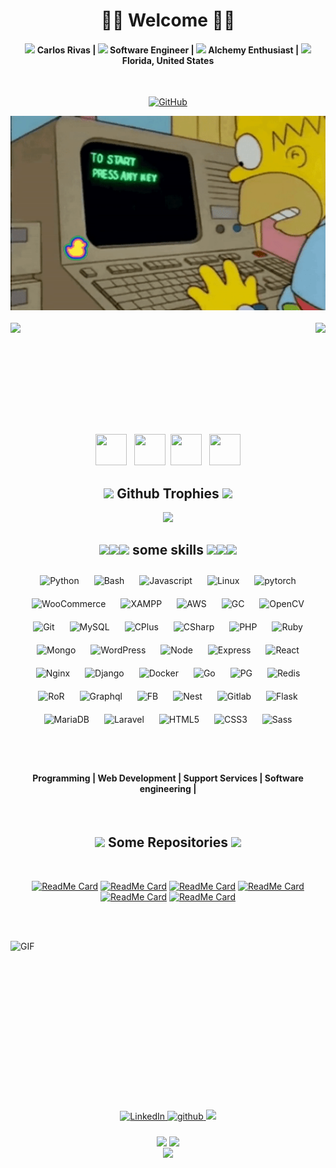 <!--
**extrasad/extrasad** is a ✨ _special_ ✨ repository because its `README.md` (this file) appears on your GitHub profile.
-->



<!-- Title  -->
<h1 align="center">🧛‍♂️ Welcome 🧛‍♂️</h1>
 
<div align="center">
 <h4> <img src="https://emojipedia-us.s3.dualstack.us-west-1.amazonaws.com/thumbs/240/twitter/282/ogre_1f479.png" width="16px"> Carlos Rivas | <img src="https://emojipedia-us.s3.dualstack.us-west-1.amazonaws.com/thumbs/60/twitter/259/laptop_1f4bb.png" width="16px"> Software Engineer | <img src="https://emojipedia-us.s3.dualstack.us-west-1.amazonaws.com/thumbs/240/twitter/282/man-mage-medium-skin-tone_1f9d9-1f3fd-200d-2642-fe0f.png" width="16px"> Alchemy Enthusiast | <img src="https://emojipedia-us.s3.dualstack.us-west-1.amazonaws.com/thumbs/240/twitter/282/flag-united-states_1f1fa-1f1f8.png" width="16px"> Florida, United States </h4>
</div>

</BR>

<!-- Github -Twitter and Sponsor Logo -->
<p align="center">
	<a href="https://github.com/extrasad"><img src="https://img.shields.io/github/followers/extrasad.svg?label=GitHub&style=social" alt="GitHub"></a>
	<!--<a href="https://github.com/sponsors/extrasad"><img src="https://img.shields.io/badge/Sponsors--_.svg?style=social&logo=github&logoColor=EA4AAA" alt="Sponsors"></a>-->

</BR>

<!-- Gif1 -->
<div align="center" width="50">
<img src="https://raw.githubusercontent.com/extrasad/extrasad/master/IMG/1.gif" width="600"/>
</div>

<!-- Stats -->
</BR>

<div>
<img height="170" align="left" src="https://github-readme-stats.vercel.app/api?username=extrasad&show_icons=true&title_color=9400D3&icon_color=79ff97&text_color=9f9f9f&bg_color=151515" />

<img height="170" align="right" src="https://github-readme-stats.vercel.app/api/top-langs/?username=extrasad&layout=compact&title_color=fff&text_color=fff&bg_color=151515" />
</div>

<!-- Space Div -->
<div>
 
</BR></BR></BR></BR></BR></BR>

</div>

</BR></BR>

<div align="center">
<img src="https://emojis.slackmojis.com/emojis/images/1613461409/13263/bongocat_code.gif?1613461409" width="50" height="50"/> &nbsp; <img src="https://emojis.slackmojis.com/emojis/images/1575409644/7248/baby-yoda-soup.gif?1575409644" width="50" height="50"/> &nbsp;<img src="https://emojis.slackmojis.com/emojis/images/1575409644/7248/baby-yoda-soup.gif?1575409644" width="50" height="50"/> &nbsp; <img src="https://emojis.slackmojis.com/emojis/images/1613461409/13263/bongocat_code.gif?1613461409" width="50" height="50"/>
</div>

<!-- trophies -->
<h2 align="center"><img src="https://emojipedia-us.s3.dualstack.us-west-1.amazonaws.com/thumbs/120/twitter/259/trophy_1f3c6.png" width="23px"> Github Trophies <img src="https://emojipedia-us.s3.dualstack.us-west-1.amazonaws.com/thumbs/120/twitter/259/trophy_1f3c6.png" width="23px"></h2>  
<a href="https://extrasad.github.io">
 
 <p align="center">
   <img src="https://github-profile-trophy.vercel.app/?username=extrasad&column=7&theme=onedark"/>
 </p>
</a>

<!-- skills -->
<h2 align="center"><img src="https://emojipedia-us.s3.dualstack.us-west-1.amazonaws.com/thumbs/240/twitter/282/ninja_1f977.png" width="23px"><img src="https://emojipedia-us.s3.dualstack.us-west-1.amazonaws.com/thumbs/240/twitter/282/ninja_1f977.png" width="23px"><img src="https://emojipedia-us.s3.dualstack.us-west-1.amazonaws.com/thumbs/240/twitter/282/ninja_1f977.png" width="23px"> some skills <img src="https://emojipedia-us.s3.dualstack.us-west-1.amazonaws.com/thumbs/240/twitter/282/ninja_1f977.png" width="23px"><img src="https://emojipedia-us.s3.dualstack.us-west-1.amazonaws.com/thumbs/240/twitter/282/ninja_1f977.png" width="23px"><img src="https://emojipedia-us.s3.dualstack.us-west-1.amazonaws.com/thumbs/240/twitter/282/ninja_1f977.png" width="23px"> </h2> 
<div align="center">    
<img style="margin: 10px" src="https://profilinator.rishav.dev/skills-assets/python-original.svg" alt="Python" height="50" />  
<img style="margin: 10px" src="https://profilinator.rishav.dev/skills-assets/gnu_bash-icon.svg" alt="Bash" height="50" />  
<img style="margin: 10px" src="https://profilinator.rishav.dev/skills-assets/javascript-original.svg" alt="Javascript" height="50" />  
<img style="margin: 10px" src="https://profilinator.rishav.dev/skills-assets/linux-original.svg" alt="Linux" height="50" />  
<img style="margin: 10px" src="https://profilinator.rishav.dev/skills-assets/pytorch-icon.svg" alt="pytorch" height="50" />  
<img style="margin: 10px" src="https://profilinator.rishav.dev/skills-assets/woocommerce.png" alt="WooCommerce" height="50" />  
<img style="margin: 10px" src="https://profilinator.rishav.dev/skills-assets/xampp.png" alt="XAMPP" height="50" />  
<img style="margin: 10px" src="https://profilinator.rishav.dev/skills-assets/amazonwebservices-original-wordmark.svg" alt="AWS" height="50" />  
<img style="margin: 10px" src="https://profilinator.rishav.dev/skills-assets/google_cloud-icon.svg" alt="GC" height="50" />  
<img style="margin: 10px" src="https://profilinator.rishav.dev/skills-assets/opencv-icon.svg" alt="OpenCV" height="50" />  
<img style="margin: 10px" src="https://profilinator.rishav.dev/skills-assets/git-scm-icon.svg" alt="Git" height="50" />  
<img style="margin: 10px" src="https://profilinator.rishav.dev/skills-assets/mysql-original-wordmark.svg" alt="MySQL" height="50" />  
<img style="margin: 10px" src="https://profilinator.rishav.dev/skills-assets/cplusplus-original.svg" alt="CPlus" height="50" />
<img style="margin: 10px" src="https://profilinator.rishav.dev/skills-assets/csharp-original.svg" alt="CSharp" height="50" />
<img style="margin: 10px" src="https://profilinator.rishav.dev/skills-assets/php-original.svg" alt="PHP" height="50" />  
<img style="margin: 10px" src="https://profilinator.rishav.dev/skills-assets/ruby-original-wordmark.svg" alt="Ruby" height="50" />  
<img style="margin: 10px" src="https://profilinator.rishav.dev/skills-assets/mongodb-original-wordmark.svg" alt="Mongo" height="50" />  
<img style="margin: 10px" src="https://profilinator.rishav.dev/skills-assets/wordpress.png" alt="WordPress" height="50" />  
<img style="margin: 10px" src="https://profilinator.rishav.dev/skills-assets/nodejs-original-wordmark.svg" alt="Node" height="50" />  
<img style="margin: 10px" src="https://profilinator.rishav.dev/skills-assets/express-original-wordmark.svg" alt="Express" height="50" />  
<img style="margin: 10px" src="https://profilinator.rishav.dev/skills-assets/react-original-wordmark.svg" alt="React" height="50" />  
<img style="margin: 10px" src="https://profilinator.rishav.dev/skills-assets/nginx-original.svg" alt="Nginx" height="50" />  
<img style="margin: 10px" src="https://profilinator.rishav.dev/skills-assets/django-original.svg" alt="Django" height="50" />  
<img style="margin: 10px" src="https://profilinator.rishav.dev/skills-assets/docker-original-wordmark.svg" alt="Docker" height="50" />  
<img style="margin: 10px" src="https://profilinator.rishav.dev/skills-assets/go-original.svg" alt="Go" height="50" />
<img style="margin: 10px" src="https://profilinator.rishav.dev/skills-assets/postgresql-original-wordmark.svg" alt="PG" height="50" />
<img style="margin: 10px" src="https://profilinator.rishav.dev/skills-assets/redis-original-wordmark.svg" alt="Redis" height="50" />
<img style="margin: 10px" src="https://profilinator.rishav.dev/skills-assets/rails-original-wordmark.svg" alt="RoR" height="50" />
<img style="margin: 10px" src="https://profilinator.rishav.dev/skills-assets/graphql.png" alt="Graphql" height="50" />
<img style="margin: 10px" src="https://profilinator.rishav.dev/skills-assets/firebase.png" alt="FB" height="50" />
<img style="margin: 10px" src="https://profilinator.rishav.dev/skills-assets/nestjs.svg" alt="Nest" height="50" />
<img style="margin: 10px" src="https://profilinator.rishav.dev/skills-assets/gitlab.svg" alt="Gitlab" height="50" />
<img style="margin: 10px" src="https://profilinator.rishav.dev/skills-assets/flask.png" alt="Flask" height="50" />
<img style="margin: 10px" src="https://profilinator.rishav.dev/skills-assets/mariadb.png" alt="MariaDB" height="50" />
<img style="margin: 10px" src="https://profilinator.rishav.dev/skills-assets/laravel-plain-wordmark.svg" alt="Laravel" height="50" />  
<img style="margin: 10px" src="https://profilinator.rishav.dev/skills-assets/html5-original-wordmark.svg" alt="HTML5" height="50" />  
<img style="margin: 10px" src="https://profilinator.rishav.dev/skills-assets/css3-original-wordmark.svg" alt="CSS3" height="50" />  
<img style="margin: 10px" src="https://profilinator.rishav.dev/skills-assets/sass-original.svg" alt="Sass" height="50" />  
</div>  
 
</BR></BR>
<p>
  <h4 align="center"> Programming | Web Development | Support Services | Software engineering | </h4>
</p>

</BR>

<!-- Repos -->
<div align="center">
<h2 align="center"><img src="https://emojis.slackmojis.com/emojis/images/1597320283/10003/catjam.gif?1597320283" width="30px"> Some Repositories <img src="https://emojis.slackmojis.com/emojis/images/1597320283/10003/catjam.gif?1597320283" width="30px"></h2>  
</BR>

[![ReadMe Card](https://github-readme-stats.vercel.app/api/pin/?username=extrasad&repo=phaser-boilerplate&theme=gotham)](https://github.com/extrasad/phaser-boilerplate)
[![ReadMe Card](https://github-readme-stats.vercel.app/api/pin/?username=extrasad&repo=crypto-game&theme=gotham)](https://github.com/extrasad/crypto-game)
[![ReadMe Card](https://github-readme-stats.vercel.app/api/pin/?username=extrasad&repo=smart-chatter&theme=gotham)](https://github.com/extrasad/smart-chatter)
[![ReadMe Card](https://github-readme-stats.vercel.app/api/pin/?username=extrasad&repo=plugin-installer&theme=gotham)](https://github.com/extrasad/plugin-installer)
[![ReadMe Card](https://github-readme-stats.vercel.app/api/pin/?username=extrasad&repo=track-message&theme=gotham)](https://github.com/extrasad/track-message)
[![ReadMe Card](https://github-readme-stats.vercel.app/api/pin/?username=extrasad&repo=Laravel-Hotel-Reservation&theme=gotham)](https://github.com/extrasad/Laravel-Hotel-Reservation)
</div>

</BR></BR>

<!-- Contacts -->
<img align="left" height="270px" width="450px" alt="GIF" src="https://raw.githubusercontent.com/extrasad/extrasad/master/IMG/3.gif">


<!-- social -->
<div align="center">
<a href="https://www.linkedin.com/in/extrasad/" target="_blank">
<img alt="LinkedIn" src="https://img.shields.io/badge/linkedin-%230077B5.svg?&style=for-the-badge&logo=linkedin&logoColor=white" style="margin-bottom: 5px;"/>
</a> 
<a href="https://github.com/extrasad" target="_blank">
<img src=https://img.shields.io/badge/github-%2324292e.svg?&style=for-the-badge&logo=github&logoColor=white alt=github style="margin-bottom: 5px;" />
</a>
<a href="mailto:carlosdav.dev@gmail.com"><img src="https://img.shields.io/badge/-Gmail-D14836?style=for-the-badge&logo=Gmail&logoColor=white"/></a>	
</div> 

</BR>
</div>
<!-- Visitors Counter -->
<div align="center">
<img src="https://emojis.slackmojis.com/emojis/images/1450785773/250/mega.gif?1450785773" align="center" />&nbsp;<img src="https://emojis.slackmojis.com/emojis/images/1450785773/250/mega.gif?1450785773" align="center" />
	
</BR>

<img src="https://komarev.com/ghpvc/?username=extrasad&&style=flat-square" align="center" />
<BR><BR>
</div>  
